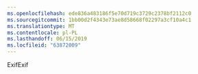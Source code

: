 ```yaml
---
ms.openlocfilehash: ede836a483186f5e70d719c3729c2378bf2112c0
ms.sourcegitcommit: 1bb00d2f4343e73ae8d58668f02297a3cf10a4c1
ms.translationtype: MT
ms.contentlocale: pl-PL
ms.lasthandoff: 06/15/2019
ms.locfileid: "63872009"
---
```

<span data-ttu-id="4389b-101">Exif</span><span class="sxs-lookup"><span data-stu-id="4389b-101">Exif</span></span>